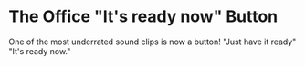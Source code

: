 # The Office "It's ready now" Button
One of the most underrated sound clips is now a button! 
"Just have it ready"
"It's ready now."